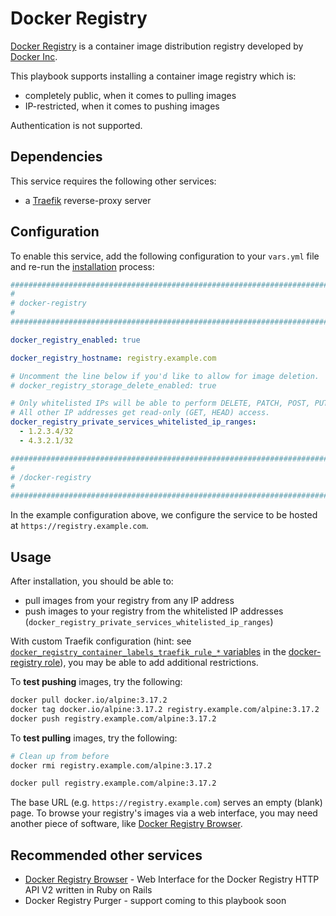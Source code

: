 # Docker Registry

[Docker Registry](https://docs.docker.com/registry/) is a container image distribution registry developed by [Docker Inc](https://www.docker.com/).

This playbook supports installing a container image registry which is:

- completely public, when it comes to pulling images
- IP-restricted, when it comes to pushing images

Authentication is not supported.


## Dependencies

This service requires the following other services:

- a [Traefik](traefik.md) reverse-proxy server


## Configuration

To enable this service, add the following configuration to your `vars.yml` file and re-run the [installation](../installing.md) process:

```yaml
########################################################################
#                                                                      #
# docker-registry                                                      #
#                                                                      #
########################################################################

docker_registry_enabled: true

docker_registry_hostname: registry.example.com

# Uncomment the line below if you'd like to allow for image deletion.
# docker_registry_storage_delete_enabled: true

# Only whitelisted IPs will be able to perform DELETE, PATCH, POST, PUT requests against the registry.
# All other IP addresses get read-only (GET, HEAD) access.
docker_registry_private_services_whitelisted_ip_ranges:
  - 1.2.3.4/32
  - 4.3.2.1/32

########################################################################
#                                                                      #
# /docker-registry                                                     #
#                                                                      #
########################################################################
```

In the example configuration above, we configure the service to be hosted at `https://registry.example.com`.


## Usage

After installation, you should be able to:

- pull images from your registry from any IP address
- push images to your registry from the whitelisted IP addresses (`docker_registry_private_services_whitelisted_ip_ranges`)

With custom Traefik configuration (hint: see [`docker_registry_container_labels_traefik_rule_*` variables](https://github.com/mother-of-all-self-hosting/ansible-role-docker-registry/blob/main/defaults/main.yml) in the [docker-registry role](https://github.com/mother-of-all-self-hosting/ansible-role-docker-registry)), you may be able to add additional restrictions.

To **test pushing** images, try the following:

```sh
docker pull docker.io/alpine:3.17.2
docker tag docker.io/alpine:3.17.2 registry.example.com/alpine:3.17.2
docker push registry.example.com/alpine:3.17.2
```

To **test pulling** images, try the following:

```sh
# Clean up from before
docker rmi registry.example.com/alpine:3.17.2

docker pull registry.example.com/alpine:3.17.2
```

The base URL (e.g. `https://registry.example.com`) serves an empty (blank) page. To browse your registry's images via a web interface, you may need another piece of software, like [Docker Registry Browser](docker-registry-browser.md).


## Recommended other services

- [Docker Registry Browser](docker-registry-browser.md) - Web Interface for the Docker Registry HTTP API V2 written in Ruby on Rails
- Docker Registry Purger - support coming to this playbook soon
